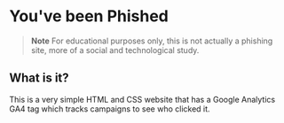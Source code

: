 # You've been Phished
> **Note**
> For educational purposes only, this is not actually a phishing site, more of a social and technological study.
## What is it?
This is a very simple HTML and CSS website that has a Google Analytics GA4 tag which tracks campaigns to see who clicked it.
